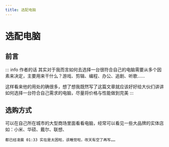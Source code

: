 ```yaml
---
title: 选配电脑
---
```


# 选配电脑

## 前言

::: info 作者的话
其实对于我而言如何去选择一台很符合自己的电脑需要从多个因素来决定，主要用来干什么？游戏、剪辑、编程、办公、追剧、听歌……

这样看来他的用处的确很多，想了想我既然写了这篇文章就应该好好给大伙们讲讲如何选择一台符合自己需求的电脑，尽量将价格与性能做到完美
:::

## 选购方式

可以在自己所在城市的大型商场里面看看电脑，经常可以看见一些大品牌的实体店如：小米、华硕、戴尔、联想、

```
都已经凌晨 01:33 实在是太困啦，该睡觉啦，改天有空了再写……
```
